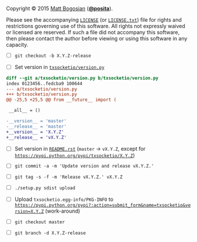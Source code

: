 <!--- -*- encoding: utf-8; grammar-ext: md; mode: markdown -*-
  >>>>>>>>>>>>>>>>>>>>>>>>>>>>>>>>>>><<<<<<<<<<<<<<<<<<<<<<<<<<<<<<<<<<<
  >>>>>>>>>>>>>>>> IMPORTANT: READ THIS BEFORE EDITING! <<<<<<<<<<<<<<<<
  >>>>>>>>>>>>>>>>>>>>>>>>>>>>>>>>>>><<<<<<<<<<<<<<<<<<<<<<<<<<<<<<<<<<<
  Please keep each sentence on its own unwrapped line.
  It looks like crap in a text editor, but it has no effect on rendering, and it allows much more useful diffs.
  Thank you! -->

Copyright © 2015 [Matt Bogosian](mailto:mtb19@columbia.edu?Subject=txsocketio) ([**@posita**](https://github.com/posita)).

Please see the accompanying [`LICENSE`](LICENSE) (or [`LICENSE.txt`](LICENSE)) file for rights and restrictions governing use of this software.
All rights not expressly waived or licensed are reserved.
If such a file did not accompany this software, then please contact the author before viewing or using this software in any capacity.

- [ ] `git checkout -b X.Y.Z-release`

- [ ] Set version in [`txsocketio/version.py`](txsocketio/version.py)

```diff
diff --git a/txsocketio/version.py b/txsocketio/version.py
index 0123456..fedcba9 100644
--- a/txsocketio/version.py
+++ b/txsocketio/version.py
@@ -25,5 +25,5 @@ from __future__ import (

 __all__ = ()

-__version__ = 'master'
-__release__ = 'master'
+__version__ = 'X.Y.Z'
+__release__ = 'vX.Y.Z'
```

- [ ] Set version in [`README.rst`](README.rst) (`master` → `vX.Y.Z`, except for [`https://pypi.python.org/pypi/txsocketio/X.Y.Z`](https://pypi.python.org/pypi/txsocketio/X.Y.Z))

- [ ] `git commit -a -m 'Update version and release vX.Y.Z.'`

- [ ] `git tag -s -f -m 'Release vX.Y.Z.' vX.Y.Z`

- [ ] `./setup.py sdist upload`

- [ ] Upload `txsocketio.egg-info/PKG-INFO` to [`https://pypi.python.org/pypi?:action=submit_form&name=txsocketio&version=X.Y.Z`](https://pypi.python.org/pypi?:action=submit_form&name=txsocketio&version=X.Y.Z) (work-around)

- [ ] `git checkout master`

- [ ] `git branch -d X.Y.Z-release`

